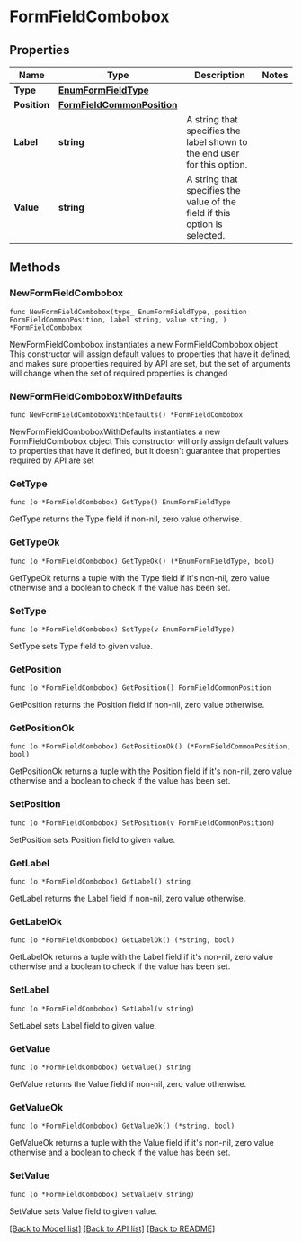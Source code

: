 # FormFieldCombobox

## Properties

Name | Type | Description | Notes
------------ | ------------- | ------------- | -------------
**Type** | [**EnumFormFieldType**](EnumFormFieldType.md) |  | 
**Position** | [**FormFieldCommonPosition**](FormFieldCommonPosition.md) |  | 
**Label** | **string** | A string that specifies the label shown to the end user for this option. | 
**Value** | **string** | A string that specifies the value of the field if this option is selected. | 

## Methods

### NewFormFieldCombobox

`func NewFormFieldCombobox(type_ EnumFormFieldType, position FormFieldCommonPosition, label string, value string, ) *FormFieldCombobox`

NewFormFieldCombobox instantiates a new FormFieldCombobox object
This constructor will assign default values to properties that have it defined,
and makes sure properties required by API are set, but the set of arguments
will change when the set of required properties is changed

### NewFormFieldComboboxWithDefaults

`func NewFormFieldComboboxWithDefaults() *FormFieldCombobox`

NewFormFieldComboboxWithDefaults instantiates a new FormFieldCombobox object
This constructor will only assign default values to properties that have it defined,
but it doesn't guarantee that properties required by API are set

### GetType

`func (o *FormFieldCombobox) GetType() EnumFormFieldType`

GetType returns the Type field if non-nil, zero value otherwise.

### GetTypeOk

`func (o *FormFieldCombobox) GetTypeOk() (*EnumFormFieldType, bool)`

GetTypeOk returns a tuple with the Type field if it's non-nil, zero value otherwise
and a boolean to check if the value has been set.

### SetType

`func (o *FormFieldCombobox) SetType(v EnumFormFieldType)`

SetType sets Type field to given value.


### GetPosition

`func (o *FormFieldCombobox) GetPosition() FormFieldCommonPosition`

GetPosition returns the Position field if non-nil, zero value otherwise.

### GetPositionOk

`func (o *FormFieldCombobox) GetPositionOk() (*FormFieldCommonPosition, bool)`

GetPositionOk returns a tuple with the Position field if it's non-nil, zero value otherwise
and a boolean to check if the value has been set.

### SetPosition

`func (o *FormFieldCombobox) SetPosition(v FormFieldCommonPosition)`

SetPosition sets Position field to given value.


### GetLabel

`func (o *FormFieldCombobox) GetLabel() string`

GetLabel returns the Label field if non-nil, zero value otherwise.

### GetLabelOk

`func (o *FormFieldCombobox) GetLabelOk() (*string, bool)`

GetLabelOk returns a tuple with the Label field if it's non-nil, zero value otherwise
and a boolean to check if the value has been set.

### SetLabel

`func (o *FormFieldCombobox) SetLabel(v string)`

SetLabel sets Label field to given value.


### GetValue

`func (o *FormFieldCombobox) GetValue() string`

GetValue returns the Value field if non-nil, zero value otherwise.

### GetValueOk

`func (o *FormFieldCombobox) GetValueOk() (*string, bool)`

GetValueOk returns a tuple with the Value field if it's non-nil, zero value otherwise
and a boolean to check if the value has been set.

### SetValue

`func (o *FormFieldCombobox) SetValue(v string)`

SetValue sets Value field to given value.



[[Back to Model list]](../README.md#documentation-for-models) [[Back to API list]](../README.md#documentation-for-api-endpoints) [[Back to README]](../README.md)


